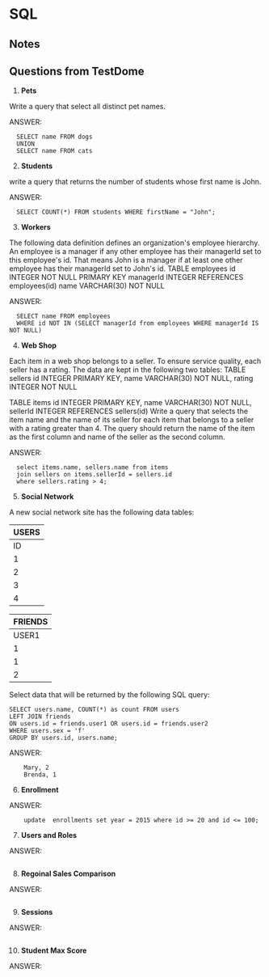 # SQL

## Notes


## Questions from TestDome

1) **Pets**

Write a query that select all distinct pet names.

ANSWER:
```
  SELECT name FROM dogs 
  UNION 
  SELECT name FROM cats
```
2) **Students**

write a query that returns the number of students whose first name is John.

ANSWER:
```
  SELECT COUNT(*) FROM students WHERE firstName = "John";
```
3) **Workers**

The following data definition defines an organization's employee hierarchy.
An employee is a manager if any other employee has their managerId set to this employee's id. That means John is a manager if at least one other employee has their managerId set to John's id.
TABLE employees
  id INTEGER NOT NULL PRIMARY KEY
  managerId INTEGER REFERENCES employees(id)
  name VARCHAR(30) NOT NULL


ANSWER:
```
  SELECT name FROM employees
  WHERE id NOT IN (SELECT managerId from employees WHERE managerId IS NOT NULL)
```
4) **Web Shop**

Each item in a web shop belongs to a seller. To ensure service quality, each seller has a rating.
The data are kept in the following two tables:
TABLE sellers
  id INTEGER PRIMARY KEY,
  name VARCHAR(30) NOT NULL,
  rating INTEGER NOT NULL

TABLE items
  id INTEGER PRIMARY KEY,
  name VARCHAR(30) NOT NULL,
  sellerId INTEGER REFERENCES sellers(id)
Write a query that selects the item name and the name of its seller for each item that belongs to a seller with a rating greater than 4. The query should return the name of the item as the first column and name of the seller as the second column.

ANSWER:
```
  select items.name, sellers.name from items
  join sellers on items.sellerId = sellers.id
  where sellers.rating > 4;
```
5) **Social Network**

A new social network site has the following data tables:

| USERS |
| --- |
| ID |	NAME | SEX |
| 1 | Ann | null |
| 2 | Steve | m |
| 3 | Mary | f |
| 4 | Brenda | f |

|FRIENDS|
| --- |
| USER1 | USER2 |
| 1 | 	2 |
| 1 | 	3 |
| 2 | 	3 |

Select data that will be returned by the following SQL query:

```
SELECT users.name, COUNT(*) as count FROM users
LEFT JOIN friends
ON users.id = friends.user1 OR users.id = friends.user2
WHERE users.sex = 'f'
GROUP BY users.id, users.name;
```

ANSWER:

```
  	Mary, 2
	Brenda, 1
```

6) **Enrollment**




ANSWER:

```
	update  enrollments set year = 2015 where id >= 20 and id <= 100;
```

7) **Users and Roles**




ANSWER:

```

```


8) **Regoinal Sales Comparison**




ANSWER:

```

```

9) **Sessions**



ANSWER:

```

```

10) **Student Max Score**



ANSWER:

```

```
